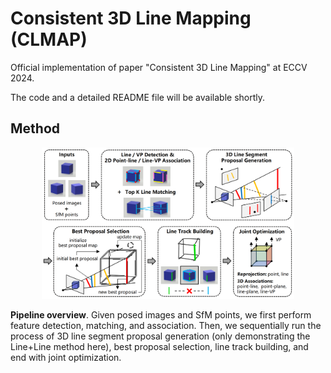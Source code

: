 # Consistent 3D Line Mapping (CLMAP)

Official implementation of paper "Consistent 3D Line Mapping" at ECCV 2024.

The code and a detailed README file will be available shortly.

## Method

<p align="center">
<img width=80% src="./misc/media/pipeline.png">
</p>

**Pipeline overview**. Given posed images and SfM points, we first perform feature detection, matching, and association. Then, we sequentially run the process of 3D line segment proposal generation (only demonstrating the Line+Line method here), best proposal selection, line track building, and end with joint optimization.

